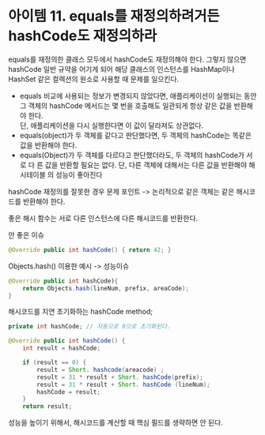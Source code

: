 # 아이템 11. equals를 재정의하려거든 hashCode도 재정의하라

equals를 재정의한 클래스 모두에서 hashCode도 재정의해야 한다.
그렇지 않으면 hashCode 일반 규약을 어기게 되어 해당 클래스의 인스턴스를 HashMap이나 HashSet 같은 컬렉션의 원소로 사용할 때 문제를 일으킨다.


- ﻿﻿equals 비교에 사용되는 정보가 변경되지 않았다면, 애플리케이션이 실행되는 동안 그 객체의 hashCode 메서드는 몇 번을 호출해도 일관되게 항상 같은 값을 반환해야 한다.  
    단, 애플리케이션을 다시 실행한다면 이 값이 달라져도 상관없다.
- ﻿﻿equals(object)가 두 객체를 같다고 판단했다면, 두 객체의 hashCode는 똑같은 값을 반환해야 한다.
- ﻿﻿equals(Object)가 두 객체를 다르다고 판단했더라도, 두 객체의 hashCode가 서로 다 른 값을 반환할 필요는 없다. 단, 다른 객체에 대해서는 다른 값을 반환해야 해시테이블 의 성능이 좋아진다

hashCode 재정의를 잘못한 경우 문제 포인트 -> 논리적으로 같은 객체는 같은 해시코드를 반환해야 한다. 


좋은 해시 함수는 서로 다른 인스턴스에 다른 해시코드를 반환한다.


안 좋은 이슈
```Java
@Override public int hashCode() { return 42; }
```

Objects.hash() 이용한 예시 -> 성능이슈
```Java
@Override public int hashCode){
	return Objects.hash(lineNum, prefix, areaCode);
}
```

해시코드를 지연 초기화하는 hashCode method;
```Java
private int hashCode; // 자동으로 0으로 초기화된다.

@Override public int hashCode() {
	int result = hashCode;

	if (result == 0) {
		result = Short. hashcode(areacode) ;
		result = 31 * result + Short. hashCode(prefix);
		result = 31 * result + Short. hashCode (lineNum);
		hashCode = result;
	}
	return result;
```

성능을 높이기 위해서, 해시코드를 계산할 때 핵심 필드를 생략하면 안 된다.
